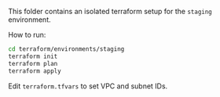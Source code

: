 This folder contains an isolated terraform setup for the `staging` environment.

How to run:

```bash
cd terraform/environments/staging
terraform init
terraform plan
terraform apply
```

Edit `terraform.tfvars` to set VPC and subnet IDs.
